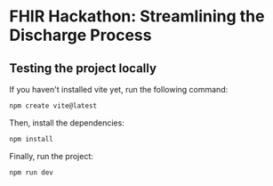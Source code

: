 # FHIR Hackathon: Streamlining the Discharge Process

## Testing the project locally

If you haven't installed vite yet, run the following command:

```bash
npm create vite@latest
```

Then, install the dependencies:

```bash
npm install
```

Finally, run the project:

```bash
npm run dev
```
